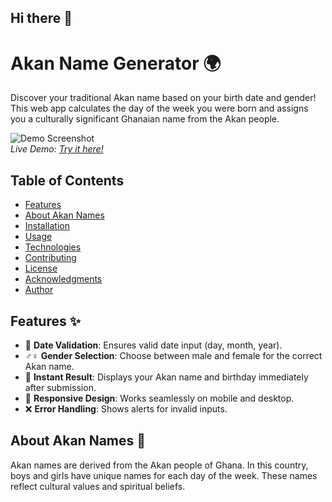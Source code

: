 ## Hi there 👋
# Akan Name Generator 🌍

Discover your traditional Akan name based on your birth date and gender! This web app calculates the day of the week you were born and assigns you a culturally significant Ghanaian name from the Akan people.

![Demo Screenshot](images/screenshot.png)  
*Live Demo: [Try it here!](https://your-live-demo-link.com)*

## Table of Contents
- [Features](#features)
- [About Akan Names](#about-akan-names)
- [Installation](#installation)
- [Usage](#usage)
- [Technologies](#technologies)
- [Contributing](#contributing)
- [License](#license)
- [Acknowledgments](#acknowledgments)
- [Author](#author)

## Features ✨
- 📅 **Date Validation**: Ensures valid date input (day, month, year).
- ♂♀ **Gender Selection**: Choose between male and female for the correct Akan name.
- 📢 **Instant Result**: Displays your Akan name and birthday immediately after submission.
- 🎨 **Responsive Design**: Works seamlessly on mobile and desktop.
- ❌ **Error Handling**: Shows alerts for invalid inputs.

## About Akan Names 📖
Akan names are derived from the Akan people of Ghana. In this country, boys and girls have unique names for each day of the week. These names reflect cultural values and spiritual beliefs.


 
